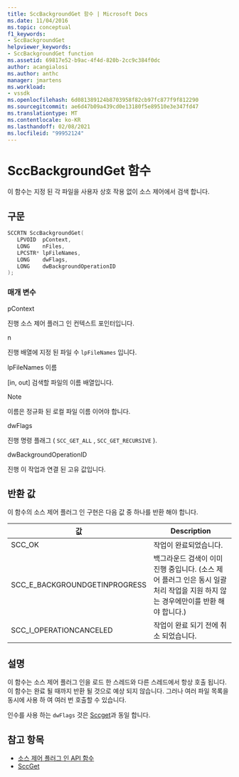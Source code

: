 ```yaml
---
title: SccBackgroundGet 함수 | Microsoft Docs
ms.date: 11/04/2016
ms.topic: conceptual
f1_keywords:
- SccBackgroundGet
helpviewer_keywords:
- SccBackgroundGet function
ms.assetid: 69817e52-b9ac-4f4d-820b-2cc9c384f0dc
author: acangialosi
ms.author: anthc
manager: jmartens
ms.workload:
- vssdk
ms.openlocfilehash: 6d081389124b8703958f82cb97fc877f9f812290
ms.sourcegitcommit: ae6d47b09a439cd0e13180f5e89510e3e347fd47
ms.translationtype: MT
ms.contentlocale: ko-KR
ms.lasthandoff: 02/08/2021
ms.locfileid: "99952124"
---
```

# <a name="sccbackgroundget-function"></a>SccBackgroundGet 함수
이 함수는 지정 된 각 파일을 사용자 상호 작용 없이 소스 제어에서 검색 합니다.

## <a name="syntax"></a>구문

```cpp
SCCRTN SccBackgroundGet(
   LPVOID  pContext,
   LONG    nFiles,
   LPCSTR* lpFileNames,
   LONG    dwFlags,
   LONG    dwBackgroundOperationID
);
```

### <a name="parameters"></a>매개 변수
 pContext

진행 소스 제어 플러그 인 컨텍스트 포인터입니다.

 n

진행 배열에 지정 된 파일 수 `lpFileNames` 입니다.

 lpFileNames 이름

[in, out] 검색할 파일의 이름 배열입니다.

> [!NOTE]
> 이름은 정규화 된 로컬 파일 이름 이어야 합니다.

 dwFlags

진행 명령 플래그 ( `SCC_GET_ALL` , `SCC_GET_RECURSIVE` ).

 dwBackgroundOperationID

진행 이 작업과 연결 된 고유 값입니다.

## <a name="return-value"></a>반환 값
 이 함수의 소스 제어 플러그 인 구현은 다음 값 중 하나를 반환 해야 합니다.

|값|Description|
|-----------|-----------------|
|SCC_OK|작업이 완료되었습니다.|
|SCC_E_BACKGROUNDGETINPROGRESS|백그라운드 검색이 이미 진행 중입니다. (소스 제어 플러그 인은 동시 일괄 처리 작업을 지원 하지 않는 경우에만이를 반환 해야 합니다.)|
|SCC_I_OPERATIONCANCELED|작업이 완료 되기 전에 취소 되었습니다.|

## <a name="remarks"></a>설명
 이 함수는 소스 제어 플러그 인을 로드 한 스레드와 다른 스레드에서 항상 호출 됩니다. 이 함수는 완료 될 때까지 반환 될 것으로 예상 되지 않습니다. 그러나 여러 파일 목록을 동시에 사용 하 여 여러 번 호출할 수 있습니다.

 인수를 사용 하는 `dwFlags` 것은 [Sccget](../extensibility/sccget-function.md)과 동일 합니다.

## <a name="see-also"></a>참고 항목
- [소스 제어 플러그 인 API 함수](../extensibility/source-control-plug-in-api-functions.md)
- [SccGet](../extensibility/sccget-function.md)

